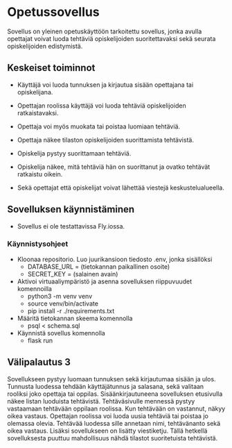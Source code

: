 # Opetussovellus
Sovellus on yleinen opetuskäyttöön tarkoitettu sovellus, jonka avulla opettajat voivat luoda tehtäviä opiskelijoiden suoritettavaksi sekä seurata opiskelijoiden edistymistä.

## Keskeiset toiminnot

- Käyttäjä voi luoda tunnuksen ja kirjautua sisään opettajana tai opiskelijana.
  
- Opettajan roolissa käyttäjä voi luoda tehtäviä opiskelijoiden ratkaistavaksi.
- Opettaja voi myös muokata tai poistaa luomiaan tehtäviä.
- Opettaja näkee tilaston opiskelijoiden suorittamista tehtävistä.
  
- Opiskelija pystyy suorittamaan tehtäviä.
- Opiskelija näkee, mitä tehtäviä hän on suorittanut ja ovatko tehtävät ratkaistu oikein.

- Sekä opettajat että opiskelijat voivat lähettää viestejä keskustelualueella.
  
## Sovelluksen käynnistäminen
- Sovellus ei ole testattavissa Fly.iossa.
### Käynnistysohjeet 
- Kloonaa repositorio. Luo juurikansioon tiedosto .env, jonka sisällöksi
     - DATABASE_URL = (tietokannan paikallinen osoite)
     - SECRET_KEY = (salainen avain)
- Aktivoi virtuaaliympäristö ja asenna sovelluksen riippuvuudet komennoilla
     - python3 -m venv venv
     - source venv/bin/activate
     - pip install -r ./requirements.txt
- Määritä tietokannan skeema komennolla
     - psql < schema.sql
- Käynnistä sovellus komennolla
     - flask run

## Välipalautus 3
Sovellukseen pystyy luomaan tunnuksen sekä kirjautumaa sisään ja ulos. Tunnusta luodessa tehdään käyttäjätunnus ja salasana, sekä valitaan rooliksi joko opettaja tai oppilas. Sisäänkirjautuneena sovelluksen etusivulla näkee listan luoduista tehtävistä. Tehtäväsivulle mennessä pystyy vastaamaan tehtävään oppilaan roolissa. Kun tehtävään on vastannut, näkyy oikea vastaus. Opettajan roolissa voi luoda uusia tehtäviä tai poistaa jo olemassa olevia. Tehtävää luodessa sille annetaan nimi, tehtävänanto sekä oikea vastaus. Lisäksi sovellukseen on lisätty viestiketju. Tällä hetkellä sovelluksesta puuttuu mahdollisuus nähdä tilastot suoritetuista tehtävistä. 



